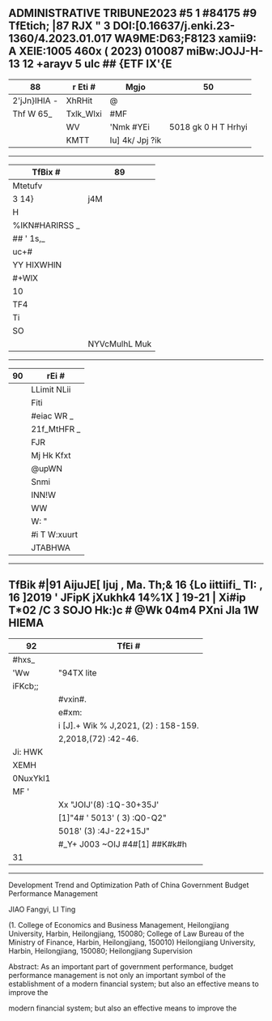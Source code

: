 ADMINISTRATIVE TRIBUNE2023 #5 1 #84175 #9 TfEtich; |87 RJX " 3 DOI:[0.16637/j.enki.23-1360/4.2023.01.017 WA9ME:D63;F8123 xamii9: A XEIE:1005 460x ( 2023) 010087 miBw:JOJJ-H-13 12 +arayv 5 ulc ## {ETF IX'{E
---
|88|r Eti #|Mgjo|50|
|---|---|---|---|
|2'jJn}IHIA -|XhRHit|@| |
|Thf W 65_|Txlk_Wlxi|#MF| |
| |WV|'Nmk #YEi|5018 gk 0 H T Hrhyi|
| |KMTT|Iu] 4k/ Jpj ?ik| |
---
|TfBix #|89|
|---|---|
|Mtetufv| |
|3 14}|j4M|
|H| |
|%IKN#HARIRSS _| |
|## ' 1s,_| |
|uc+#| |
|YY HIXWHlN| |
|#+WlX| |
|10| |
|TF4| |
|Ti| |
|SO| |
| |NYVcMulhL Muk|
---
|90|rEi #|
|---|---|
| |LLimit NLii|
| |Fiti|
| |#eiac WR _|
| |21f_MtHFR _|
| |FJR|
| |Mj Hk Kfxt|
| |@upWN|
| |Snmi|
| |INN!W|
| |WW|
| |W: "|
| |#i T W:xuurt|
| |JTABHWA|
---
TfBik #|91
AijuJE[
Ijuj ,
Ma.
Th;&
16
{Lo iittiifi_
TI: ,
16 ]2019 '
JFipK
jXukhk4 14%1X ]
19-21 |
Xi#ip T*02 /C
3 SOJO Hk:)c #
@Wk
04m4
PXni
Jla
1W HIEMA
---
|92|TfEi #|
|---|---|
|#hxs_| |
|'Ww|"94TX lite|
|iFKcb;;| |
| |#vxin#.|
| |e#xm:|
| |i [J].+ Wik % J,2021, (2) : 158-159.|
| |2,2018,(72) :42-46.|
|Ji: HWK| |
|XEMH| |
|0NuxYkl1| |
|MF '| |
| |Xx "JOIJ\'(8) :1Q-30+35J\'|
| |[1]"4# \' 5013\' ( 3) :Q0-Q2"|
| |5018\' (3) :4J-22+15J"|
| |#_Y+ J003 ~OIJ #4#[1] ##K#k#h|
|31| |
---
Development Trend and Optimization Path of China Government Budget Performance Management

JIAO Fangyi, LI Ting

(1. College of Economics and Business Management, Heilongjiang University, Harbin, Heilongjiang, 150080; College of Law Bureau of the Ministry of Finance, Harbin, Heilongjiang, 150010) Heilongjiang University, Harbin, Heilongjiang, 150080; Heilongjiang Supervision

Abstract: As an important part of government performance, budget performance management is not only an important symbol of the establishment of a modern financial system; but also an effective means to improve the

modern financial system; but also an effective means to improve the